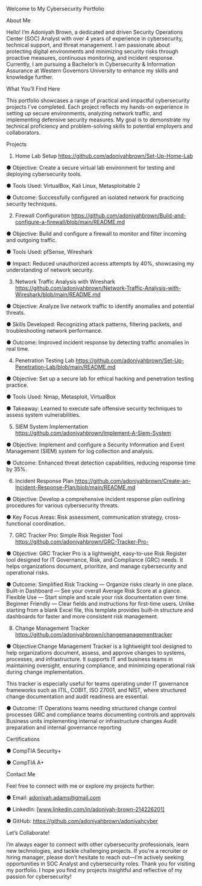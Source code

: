 Welcome to My Cybersecurity Portfolio


About Me


Hello! I’m Adoniyah Brown, a dedicated and driven Security Operations Center (SOC) Analyst with over 4
years of experience in cybersecurity, technical support, and threat management. I am passionate about
protecting digital environments and minimizing security risks through proactive measures, continuous
monitoring, and incident response. Currently, I am pursuing a Bachelor’s in Cybersecurity & Information
Assurance at Western Governors University to enhance my skills and knowledge further.


What You’ll Find Here


This portfolio showcases a range of practical and impactful cybersecurity projects I've completed. Each project
reflects my hands-on experience in setting up secure environments, analyzing network traffic, and
implementing defensive security measures. My goal is to demonstrate my technical proficiency and
problem-solving skills to potential employers and collaborators.


Projects


1. Home Lab Setup https://github.com/adoniyahbrown/Set-Up-Home-Lab


● Objective: Create a secure virtual lab environment for testing and deploying cybersecurity tools.


● Tools Used: VirtualBox, Kali Linux, Metasploitable 2


● Outcome: Successfully configured an isolated network for practicing security techniques.


2. Firewall Configuration https://github.com/adoniyahbrown/Build-and-configure-a-firewall/blob/main/README.md


● Objective: Build and configure a firewall to monitor and filter incoming and outgoing traffic.


● Tools Used: pfSense, Wireshark


● Impact: Reduced unauthorized access attempts by 40%, showcasing my understanding of network
security.


3. Network Traffic Analysis with Wireshark https://github.com/adoniyahbrown/Network-Traffic-Analysis-with-Wireshark/blob/main/README.md

   
● Objective: Analyze live network traffic to identify anomalies and potential threats.


● Skills Developed: Recognizing attack patterns, filtering packets, and troubleshooting network
performance.


● Outcome: Improved incident response by detecting traffic anomalies in real time.


4. Penetration Testing Lab  https://github.com/adoniyahbrown/Set-Up-Penetration-Lab/blob/main/README.md

   
● Objective: Set up a secure lab for ethical hacking and penetration testing practice.


● Tools Used: Nmap, Metasploit, VirtualBox


● Takeaway: Learned to execute safe offensive security techniques to assess system vulnerabilities.


5. SIEM System Implementation  https://github.com/adoniyahbrown/Implement-A-Siem-System

   
● Objective: Implement and configure a Security Information and Event Management (SIEM) system for
log collection and analysis.


● Outcome: Enhanced threat detection capabilities, reducing response time by 35%.


6. Incident Response Plan https://github.com/adoniyahbrown/Create-an-Incident-Response-Plan/blob/main/README.md


● Objective: Develop a comprehensive incident response plan outlining procedures for various
cybersecurity threats.


● Key Focus Areas: Risk assessment, communication strategy, cross-functional coordination.

7. GRC Tracker Pro: Simple Risk Register  Tool https://github.com/adoniyahbrown/GRC-Tracker-Pro-
  
● Objective: GRC Tracker Pro is a lightweight, easy-to-use Risk Register tool designed for IT Governance, Risk, and Compliance (GRC) needs.
It helps organizations document, prioritize, and manage cybersecurity and operational risks.

● Outcome: Simplified Risk Tracking — Organize risks clearly in one place.
Built-in Dashboard — See your overall Average Risk Score at a glance.
Flexible Use — Start simple and scale your risk documentation over time.
Beginner Friendly — Clear fields and instructions for first-time users.
Unlike starting from a blank Excel file, this template provides built-in structure and dashboards for faster and more consistent risk management.

8. Change Management Tracker https://github.com/adoniyahbrown/changemanagementtracker

● Objective:Change Management Tracker is a lightweight tool designed to help organizations document, assess, and approve changes to systems, processes, and infrastructure. It supports IT and business teams in maintaining oversight, ensuring compliance, and minimizing operational risk during change implementation.

This tracker is especially useful for teams operating under IT governance frameworks such as ITIL, COBIT, ISO 27001, and NIST, where structured change documentation and audit readiness are essential.


● Outcome: IT Operations teams needing structured change control processes
GRC and compliance teams documenting controls and approvals
Business units implementing internal or infrastructure changes
Audit preparation and internal governance reporting


Certifications


● CompTIA Security+


● CompTIA A+


Contact Me


Feel free to connect with me or explore my projects further:


● Email: adoniyah.adams@gmail.com


● LinkedIn: [www.linkedin.com/in/adoniyah-brown-214226201]


● GitHub: https://github.com/adoniyahbrown/adoniyahcyber

Let’s Collaborate!


I’m always eager to connect with other cybersecurity professionals, learn new technologies, and tackle
challenging projects. If you’re a recruiter or hiring manager, please don’t hesitate to reach out—I’m actively
seeking opportunities in SOC Analyst and cybersecurity roles.
Thank you for visiting my portfolio. I hope you find my projects insightful and reflective of my passion for
cybersecurity!
